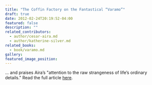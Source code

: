 ```yaml
---
title: "The Coffin Factory on the Fantastical “Varamo”"
draft: true
date: 2012-02-24T20:19:52-04:00
featured: false
description: ""
related_contributors:
  - author/cesar-aira.md
  - author/katherine-silver.md
related_books:
  - book/varamo.md
gallery:
featured_image_position: 
---
```


... and praises Aira’s "attention to the raw strangeness of life’s ordinary details." Read the full article [here](http://thecoffinfactory.com/varamo-by-cesar-aira/). 

